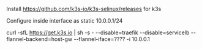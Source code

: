 Install https://github.com/k3s-io/k3s-selinux/releases for k3s

Configure inside interface as static 10.0.0.1/24

curl -sfL https://get.k3s.io | sh -s - --disable=traefik --disable=servicelb --flannel-backend=host-gw --flannel-iface=???? -i 10.0.0.1
